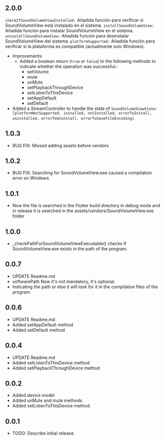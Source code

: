 ## 2.0.0 
`checkIfSoundVolumeViewInstalled:` Añadida función para verificar si SoundVolumeView está instalado en el sistema.
`installSoundVolumeView:` Añadida función para instalar SoundVolumeView en el sistema.
`uninstallSoundVolumeView:` Añadida función para desinstalar SoundVolumeView del sistema.
`platformSupported:` Añadida función para verificar si la plataforma es compatible (actualmente solo Windows).
- Improvements:
  - Added a boolean return (`true` or `false`) to the following methods to indicate whether the operation was successful::
    - setVolume
    - mute
    - unMute
    - setPlaybackThroughDevice
    - setListenToThisDevice
    - setAppDefault
    - setDefault
- Added a StreamController to handle the state of `SoundVolumeViewState: [platformNotSupported, installed, notInstalled, errorToInstall, uninstalled, errorToUninstall, errorToSaveFileEncoding]`.

## 1.0.3
* BUG FIX: Missed adding assets before vendors

## 1.0.2
* BUG FIX: Searching for SoundVolumeView.exe caused a compilation error on Windows

## 1.0.1
* Now the file is searched in the Flutter build directory in debug mode and in release it is searched in the assets/vendors/SoundVolumeView.exe folder

## 1.0.0
* _checkPathForSoundVolumeViewExecutable() checks if SoundVolumeView.exe exists in the path of the program.

## 0.0.7
* UPDATE Readme.md
* softwarePath Now it's not mandatory, it's optional.
* Indicating the path or else it will look for it in the compilation files of the program.

## 0.0.6
* UPDATE Readme.md
* Added setAppDefault method
* Added setDefault method

## 0.0.4
* UPDATE Readme.md
* Added setListenToThisDevice method
* Added setPlaybackThroughDevice method

## 0.0.2
* Added device model
* Added unMute and mute methods.
* Added setListenToThisDevice method.

## 0.0.1
* TODO: Describe initial release.